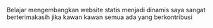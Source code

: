 Belajar mengembangkan website statis menjadi dinamis
saya sangat berterimakasih jika kawan kawan semua ada yang berkontribusi
